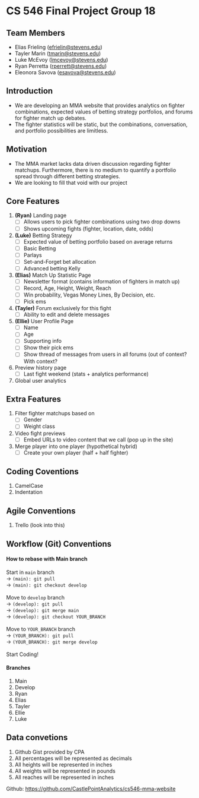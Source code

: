# CS 546 Final Project Group 18

## Team Members
- Elias Frieling (efrielin@stevens.edu)
- Tayler Marin (tmarin@stevens.edu)
- Luke McEvoy (lmcevoy@stevens.edu)
- Ryan Perretta (rperrett@stevens.edu)
- Eleonora Savova (esavova@stevens.edu)

## Introduction

- We are developing an MMA website that provides analytics on fighter combinations, expected values of betting strategy portfolios, and forums for fighter match up debates. 
- The fighter statistics will be static, but the combinations, conversation, and portfolio possibilities are limitless.

## Motivation

- The MMA market lacks data driven discussion regarding fighter matchups. Furthermore, there is no medium to quantify a portfolio spread through different betting strategies.
- We are looking to fill that void with our project

## Core Features

1. **(Ryan)** Landing page
    - [ ] Allows users to pick fighter combinations using two drop downs
    - [ ] Shows upcoming fights (fighter, location, date, odds)
2. **(Luke)** Betting Strategy
    - [ ] Expected value of betting portfolio based on average returns
    - [ ] Basic Betting
    - [ ] Parlays 
    - [ ] Set-and-Forget bet allocation
    - [ ] Advanced betting Kelly
3. **(Elias)** Match Up Statistic Page
    - [ ] Newsletter format (contains information of fighters in match up)
    - [ ] Record, Age, Height, Weight, Reach
    - [ ] Win probability, Vegas Money Lines, By Decision, etc.
    - [ ] Pick ems
4. **(Tayler)** Forum exclusively for this fight
    - [ ] Ability to edit and delete messages
5. **(Ellie)** User Profile Page
    - [ ] Name
    - [ ] Age
    - [ ] Supporting info
    - [ ] Show their pick ems
    - [ ] Show thread of messages from users in all forums (out of context? With context?
6. Preview history page
    - [ ] Last fight weekend (stats + analytics performance)
7. Global user analytics

## Extra Features

1. Filter fighter matchups based on
    - [ ] Gender
    - [ ] Weight class
2. Video fight previews
    - [ ] Embed URLs to video content that we call (pop up in the site)
3. Merge player into one player (hypothetical hybrid)
    - [ ] Create your own player (half + half fighter)

## Coding Coventions
1. CamelCase
2. Indentation

## Agile Conventions
1. Trello (look into this)

## Workflow (Git) Conventions

#### How to rebase with Main branch
Start in ```main``` branch<br />
-> ```(main): git pull```<br />
-> ```(main): git checkout develop```<br />
<br />
Move to ```develop``` branch<br />
-> ```(develop): git pull```<br />
-> ```(develop): git merge main```<br />
-> ```(develop): git checkout YOUR_BRANCH```<br />
<br />
Move to ```YOUR_BRANCH``` branch<br />
-> ```(YOUR_BRANCH): git pull```<br />
-> ```(YOUR_BRANCH): git merge develop```<br />
<br />
Start Coding!

#### Branches
1. Main
2. Develop
3. Ryan
4. Elias
5. Tayler
6. Ellie
7. Luke



## Data convetions
1. Github Gist provided by CPA
2. All percentages will be represented as decimals
3. All heights will be represented in inches
4. All weights will be represented in pounds
5. All reaches will be represented in inches

Github: https://github.com/CastlePointAnalytics/cs546-mma-website



